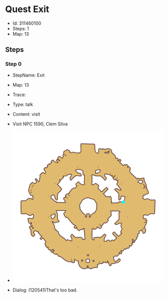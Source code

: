 # Quest Exit

- Id: 311460100
- Steps: 1
- Map: 13

## Steps

### Step 0
- StepName:  Exit
- Map:  13
- Trace:  
- Type:  talk
- Content:  visit
- Visit NPC 1590, Clem Silva

- ![images/311460100_0.png](images/311460100_0.png)
- Dialog: (120541)That's too bad.


